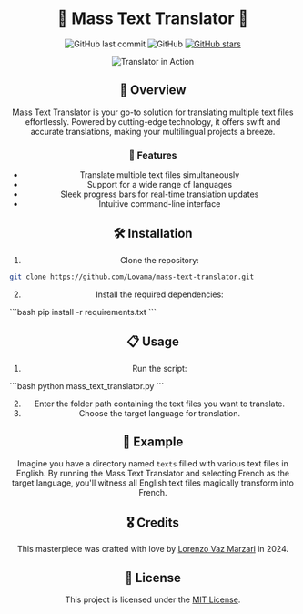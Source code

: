 <h1 align="center">🌟 Mass Text Translator 📜</h1>

<p align="center">
  <img src="https://img.shields.io/github/last-commit/Lovama/mass-text-translator" alt="GitHub last commit">
  <img src="https://img.shields.io/github/license/Lovama/mass-text-translator" alt="GitHub">
  <a href="https://github.com/Lovama/mass-text-translator/stargazers"><img src="https://img.shields.io/github/stars/Lovama/mass-text-translator?style=social" alt="GitHub stars"></a>
</p>

<p align="center">
  <img src="translation.gif" alt="Translator in Action">
</p>

<h2 align="center">🚀 Overview</h2>

<p align="center">Mass Text Translator is your go-to solution for translating multiple text files effortlessly. Powered by cutting-edge technology, it offers swift and accurate translations, making your multilingual projects a breeze.</p>

<h3 align="center">🎉 Features</h3>

<ul align="center">
  <li>Translate multiple text files simultaneously</li>
  <li>Support for a wide range of languages</li>
  <li>Sleek progress bars for real-time translation updates</li>
  <li>Intuitive command-line interface</li>
</ul>

<h2 align="center">🛠️ Installation</h2>

<ol align="center">
  <li>Clone the repository:</li>
</ol>

```bash
git clone https://github.com/Lovama/mass-text-translator.git
```
<ol start="2" align="center">
  <li>Install the required dependencies:</li>
</ol>
```bash
pip install -r requirements.txt
```
<h2 align="center">📋 Usage</h2>
<ol align="center">
  <li>Run the script:</li>
</ol>
```bash
python mass_text_translator.py
```
<ol start="2" align="center">
  <li>Enter the folder path containing the text files you want to translate.</li>
  <li>Choose the target language for translation.</li>
</ol>
<h2 align="center">📝 Example</h2>
<p align="center">Imagine you have a directory named <code>texts</code> filled with various text files in English. By running the Mass Text Translator and selecting French as the target language, you'll witness all English text files magically transform into French.</p>
<h2 align="center">🎖️ Credits</h2>
<p align="center">This masterpiece was crafted with love by <a href="https://github.com/Lovama">Lorenzo Vaz Marzari</a> in 2024.</p>
<h2 align="center">📄 License</h2>
<p align="center">This project is licensed under the <a href="LICENSE">MIT License</a>.</p>



